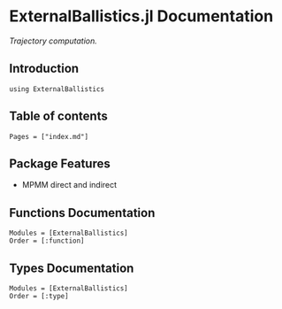 # ExternalBallistics.jl Documentation

*Trajectory computation.*
## Introduction

```@repl
using ExternalBallistics
```
## Table of contents


```@contents
Pages = ["index.md"]
```

## Package Features
- MPMM direct and indirect
## Functions Documentation

```@autodocs
Modules = [ExternalBallistics]
Order = [:function]
```

## Types Documentation
```@autodocs
Modules = [ExternalBallistics]
Order = [:type]
```